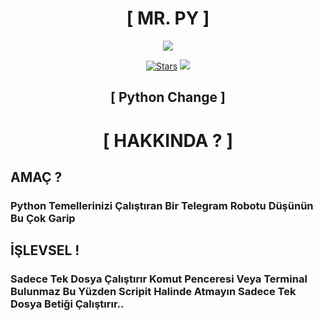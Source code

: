 <h1 align="center">[ MR. PY ]</h1>
<p align="center">
  <img src="https://i.hizliresim.com/5h4dhfc.png">
</p>
<p align="center">
<a href="https://github.com/zeedslowy/MrRunBot/stargazers"><img src="https://img.shields.io/github/stars/Noob-Mukesh/MukeshRobot?color=black&logo=github&logoColor=black&style=for-the-badge" alt="Stars" /></a>
<a href="https://github.com/zeedslowy/MrRunBot/network/members"> <img src="https://img.shields.io/github/forks/zeedslowy/MrRunBot?color=black&logo=github&logoColor=black&style=for-the-badge" /></a>
  
<h2 align="center">[ Python Change ]</h2>

<h1 align="center">[ HAKKINDA ? ]</h1>

## AMAÇ ?

### Python Temellerinizi Çalıştıran Bir Telegram Robotu Düşünün Bu Çok Garip

## İŞLEVSEL !

### Sadece Tek Dosya Çalıştırır Komut Penceresi Veya Terminal Bulunmaz Bu Yüzden Scripit Halinde Atmayın Sadece Tek Dosya Betiği Çalıştırır..
